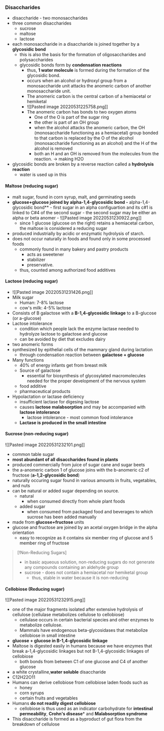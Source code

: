 ### Disaccharides
- disaccharide - two monosaccharides
- three common disaccharides
	- sucrose
	- maltose
	- lactose
- each monosaccharide in a disaccharide is joined together by a **glycosidic bond**
	- this is also the basis for the formation of oligosaccharides and polysaccharides
	- glycosidic bonds form by **condensation reactions**
		- thus, **1 water molecule** is formed during the formation of the glycosidic bond.
		- occurs when an alcohol or hydroxyl group from a monosaccharide unit attacks the anomeric carbon of another monosaccharide unit. 
		- The anomeric carbon is the central carbon of a hemiacetal or hemiketal
		- ![[Pasted image 20220531225758.png]]
		- The anomeric carbon has bonds to two oxygen atoms
			- One of the O is part of the sugar ring
			- the other is part of an OH group
			- when the alcohol attacks the anomeric carbon, the OH (monosaccharide functioning as a hemiacetal) group bonded to that carbon is replaced by the O of the alcohol (monosaccharide functioning as an alcohol) and the H of the alcohol is removed
			- both an H and an OH is removed from the molecules from the reaction.  -> making H2O
- glycosidic bonds are broken by a reverse reaction called a **hydrolysis reaction**
	- water is used up in this

#### Maltose (reducing sugar)
- malt sugar, found in corn syrup, malt, and germinating seeds
- **glucose+glucose joined by alpha-1,4-glycosidic bond
	-** alpha-1,4-glycosidic bond** 
		- first sugar in an alpha configuartion and its c#1 is linked to C#4 of the second sugar
		- the second sugar may be either an alpha or beta anomer
		- ![[Pasted image 20220531230922.png]]
	- since 1 glucose (glucose on the right) retains a hemiacetal carbon, the maltose is considered a reducing sugar
- produced industrially by acidic or enzymatic hydrolysis of starch. 
- does not occur naturally in foods and found only in some processed foods
	- commonly found in many bakery and pastry products
		- acts as sweetener
		- stabilizer
		- preservative.
	- thus, counted among authorized food additives


#### Lactose (reducing sugar)
- ![[Pasted image 20220531231426.png]]
- Milk sugar
	- Human: 7-8% lactose
	- cow's milk: 4-5% lactose
- Consists of B galactose with a **B-1,4-glycosidic linkage** to a B-glucose (or a-glucose)
- Lactose intolerance
	- condition which people lack the enzyme lactase needed to hydrolyze lactose to galactose and glucose
	- can be avoided by diet that excludes dairy
- two anomeric forms
- synthesized by epithelial cells of the mammary gland during lactation 
	- through condensation reaction between **galactose + glucose**
- Many functions
	- 40% of energy infants get from breast milk
	- Source of galactose
		- essential for biosynthesis of glycosylated macromolecules needed for the proper development of the nervous system
	- food additive
	- pharmaceutical products
- Hypolactation or lactase deficiency
	- insufficient lactase for digesing lactose
	- causes **lactose malabsorption** and may be accompanied with **lactose intolerance**
		- lactose intolerance - most common food intolerance 
	- **Lactase is produced in the small intestine**


#### Sucrose (non-reducing sugar)
![[Pasted image 20220531232101.png]]
- common table sugar
- **most abundant of all disaccharides found in plants**
- produced commercially from juice of sugar cane and sugar beets
- the a-anomeric carbon 1 of glucose joins with the b-anomeric c2 of fructose (**a-1,2-glycosidic bond**)
- naturally occuring sugar found in various amounts in fruits, vegetables, and nuts
- can be natural or added sugar depending on source. 
	- natural
		- when consumed directly from whole plant foods
	- added sugar
		- when consumed from packaged food and beverages to which sucrose has been added manually
- made from **glucose+fructose** units
- glucose and fructose are joined by an acetal oxygen bridge in the alpha orientation
	- easy to recognize as it contains six member ring of glucose and 5 member ring of fructose

> [!Non-Reducing Sugars]
> - in basic aqueous solution, non-reducing sugars do not generate any compounds containing an aldehyde group
> - sucrose - does not contain a hemiacetal nor hemiketal group
> 	- thus, stable in water because it is non-reducing

#### Cellobiose (Reducing sugar)
![[Pasted image 20220531232915.png]]
- one of the major fragments isolated after extensive hydrolysis of cellulose (cellulase metabolizes cellulose to cellobiose)
	- cellulase occurs in certain bacterial species and other enzymes to metabolize cellulose. 
	- Mammals have endogenous beta-glycosidases that metabolize cellobiose in small intestine
- **glucose + glucose in B-1,4-glycosidic linkage**
- Maltose is digested easily in humans because we have enzymes that break a-1,4-glycosidic linkages but not B-1,4-glycosidic linkages of cellobiose
	- both bonds from between C1 of one glucose and C4 of another glucose
- a white crystalline,**water soluble** disaccharide
- C12H22O11
- Humans can derive cellobiose from cellobiose laden foods such as
	- honey
	- corn syrups
	- certain fruits and vegetables
- Humans **do not readily digest cellobiose**
	- cellobiose is thus used as an indicator carbohydrate for **intestinal permeability**, **Crohn's disease*** and **Malabsorption syndrome**
- This disaccharide is formed as a byproduct of gut flora from the breakdown of cellulose
